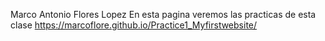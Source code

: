 Marco Antonio Flores Lopez
En esta pagina veremos las practicas de esta clase
https://marcoflore.github.io/Practice1_Myfirstwebsite/
